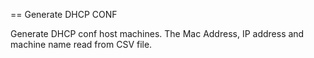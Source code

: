 == Generate DHCP CONF

Generate DHCP conf host machines. The Mac Address, IP address and machine name read from CSV file.
